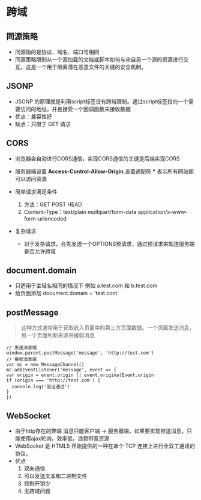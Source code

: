 # 跨域

## 同源策略
  - 同源指的是协议、域名、端口号相同
  - 同源策略限制从一个源加载的文档或脚本如何与来自另一个源的资源进行交互。这是一个用于隔离潜在恶意文件的关键的安全机制。
## JSONP
  - JSONP 的原理就是利用script标签没有跨域限制。通过script标签指向一个需要访问的地址，并且接受一个回调函数来接收数据
  - 优点：兼容性好
  - 缺点：只限于 GET 请求

## CORS
  - 浏览器会自动进行CORS通信，实现CORS通信的关键是后端实现CORS
  - 服务器端设置 __Access-Control-Allow-Origin__,设置通配符 __*__ 表示所有网站都可以访问资源
  - 简单请求满足条件
    1. 方法：GET POST HEAD
    2. Content-Type：text/plain multipart/form-data application/x-www-form-urlencoded

  - 复杂请求
    - 对于发杂请求，会先发送一个OPTIONS预请求，通过预请求来知道服务端是否允许跨域

## document.domain
  - 只适用于主域名相同的情况下 例如 a.test.com 和 b.test.com
  - 给页面添加 document.domain = 'test.com'

## postMessage
  > 这种方式通常用于获取嵌入页面中的第三方页面数据。一个页面发送消息，另一个页面判断来源并接收消息

  ```
  // 发送消息端
window.parent.postMessage('message', 'http://test.com')
// 接收消息端
var mc = new MessageChannel()
mc.addEventListener('message', event => {
  var origin = event.origin || event.originalEvent.origin
  if (origin === 'http://test.com') {
    console.log('验证通过')
  }
})
```

## WebSocket
  - 由于http存在的弊端 消息只能客户端 -> 服务器端，如果要实现推送消息，只能使用ajax轮询，效率低，浪费带宽资源
  - WebSocket 是 HTML5 开始提供的一种在单个 TCP 连接上进行全双工通讯的协议。
  - 优点
    1. 双向通信
    2. 可以发送文本和二进制文件
    3. 控制开销少
    4. 无跨域问题